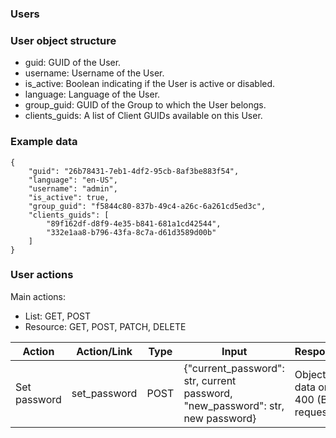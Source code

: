### Users

### User object structure

-   guid: GUID of the User.
-   username: Username of the User.
-   is_active: Boolean indicating if the User is active or disabled.
-   language: Language of the User.
-   group_guid: GUID of the Group to which the User belongs.
-   clients_guids: A list of Client GUIDs available on this User.

### Example data

```
{
    "guid": "26b78431-7eb1-4df2-95cb-8af3be883f54",
    "language": "en-US",
    "username": "admin",
    "is_active": true,
    "group_guid": "f5844c80-837b-49c4-a26c-6a261cd5ed3c",
    "clients_guids": [
        "89f162df-d8f9-4e35-b841-681a1cd42544",
        "332e1aa8-b796-43fa-8c7a-d61d3589d00b"
    ]
}
```

### User actions

Main actions:

-   List: GET, POST
-   Resource: GET, POST, PATCH, DELETE

| Action |  Action/Link | Type | Input | Response |
|--------|--------------|------|-------|----------|
| Set password | set_password | POST | {"current_password": str, current password, "new_password": str, new password} | Object data or 400 (Bad request) |

